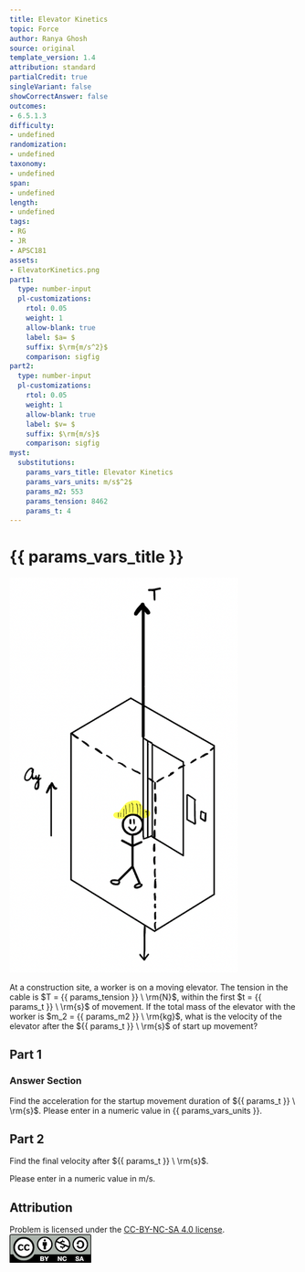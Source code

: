 ```yaml
---
title: Elevator Kinetics
topic: Force
author: Ranya Ghosh
source: original
template_version: 1.4
attribution: standard
partialCredit: true
singleVariant: false
showCorrectAnswer: false
outcomes:
- 6.5.1.3
difficulty:
- undefined
randomization:
- undefined
taxonomy:
- undefined
span:
- undefined
length:
- undefined
tags:
- RG
- JR
- APSC181
assets:
- ElevatorKinetics.png
part1:
  type: number-input
  pl-customizations:
    rtol: 0.05
    weight: 1
    allow-blank: true
    label: $a= $
    suffix: $\rm{m/s^2}$
    comparison: sigfig
part2:
  type: number-input
  pl-customizations:
    rtol: 0.05
    weight: 1
    allow-blank: true
    label: $v= $
    suffix: $\rm{m/s}$
    comparison: sigfig
myst:
  substitutions:
    params_vars_title: Elevator Kinetics
    params_vars_units: m/s$^2$
    params_m2: 553
    params_tension: 8462
    params_t: 4
---
```

# {{ params_vars_title }}
<img src="ElevatorKinetics.png" width=400>

At a construction site, a worker is on a moving elevator. The tension in the cable is $T = {{ params_tension }} \ \rm{N}$, within the first $t = {{ params_t }} \ \rm{s}$ of movement. If the total mass of the elevator with the worker is $m_2 = {{ params_m2 }} \ \rm{kg}$, what is the velocity of the elevator after the ${{ params_t }} \ \rm{s}$ of start up movement?

## Part 1

### Answer Section

Find the acceleration for the startup movement duration of ${{ params_t }} \ \rm{s}$.
Please enter in a numeric value in {{ params_vars_units }}.

## Part 2

Find the final velocity after ${{ params_t }} \ \rm{s}$.

Please enter in a numeric value in m/s.

## Attribution

Problem is licensed under the [CC-BY-NC-SA 4.0 license](https://creativecommons.org/licenses/by-nc-sa/4.0/).<br> ![The Creative Commons 4.0 license requiring attribution-BY, non-commercial-NC, and share-alike-SA license.](https://raw.githubusercontent.com/firasm/bits/master/by-nc-sa.png)